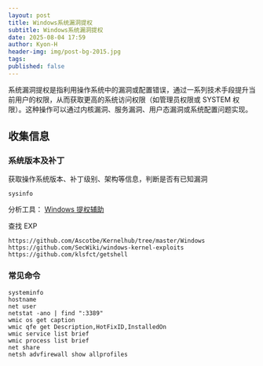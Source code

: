 ```yaml
---
layout: post
title: Windows系统漏洞提权
subtitle: Windows系统漏洞提权
date: 2025-08-04 17:59
author: Kyon-H
header-img: img/post-bg-2015.jpg
tags: 
published: false
---
```

系统漏洞提权是指利用操作系统中的漏洞或配置错误，通过一系列技术手段提升当前用户的权限，从而获取更高的系统访问权限（如管理员权限或 SYSTEM 权限）。这种操作可以通过内核漏洞、服务漏洞、用户态漏洞或系统配置问题实现。

## 收集信息

### 系统版本及补丁

获取操作系统版本、补丁级别、架构等信息，判断是否有已知漏洞

```batch
sysinfo
```

分析工具：
[Windows 提权辅助](https://tools.zjun.info/getmskb/)

查找 EXP

```
https://github.com/Ascotbe/Kernelhub/tree/master/Windows
https://github.com/SecWiki/windows-kernel-exploits
https://github.com/klsfct/getshell
```

### 常见命令

```batch
systeminfo
hostname
net user
netstat -ano | find ":3389"
wmic os get caption
wmic qfe get Description,HotFixID,InstalledOn
wmic service list brief
wmic process list brief
net share
netsh advfirewall show allprofiles
```